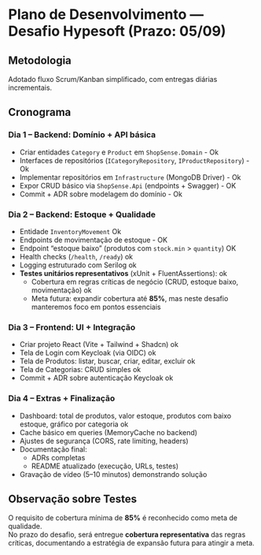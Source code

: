 # Plano de Desenvolvimento — Desafio Hypesoft (Prazo: 05/09)

## Metodologia
Adotado fluxo Scrum/Kanban simplificado, com entregas diárias incrementais.

## Cronograma

### Dia 1 – Backend: Domínio + API básica
- Criar entidades `Category` e `Product` em `ShopSense.Domain` - Ok
- Interfaces de repositórios (`ICategoryRepository`, `IProductRepository`) -Ok
- Implementar repositórios em `Infrastructure` (MongoDB Driver) - Ok
- Expor CRUD básico via `ShopSense.Api` (endpoints + Swagger) - OK
- Commit + ADR sobre modelagem do domínio - Ok

### Dia 2 – Backend: Estoque + Qualidade
- Entidade `InventoryMovement` Ok
- Endpoints de movimentação de estoque - OK
- Endpoint “estoque baixo” (produtos com `stock.min` > `quantity`) OK
- Health checks (`/health`, `/ready`) ok
- Logging estruturado com Serilog ok
- **Testes unitários representativos** (xUnit + FluentAssertions): ok
  - Cobertura em regras críticas de negócio (CRUD, estoque baixo, movimentação) ok
  - Meta futura: expandir cobertura até **85%**, mas neste desafio manteremos foco em pontos essenciais

### Dia 3 – Frontend: UI + Integração
- Criar projeto React (Vite + Tailwind + Shadcn) ok 
- Tela de Login com Keycloak (via OIDC) ok 
- Tela de Produtos: listar, buscar, criar, editar, excluir ok
- Tela de Categorias: CRUD simples ok
- Commit + ADR sobre autenticação Keycloak ok

### Dia 4 – Extras + Finalização
- Dashboard: total de produtos, valor estoque, produtos com baixo estoque, gráfico por categoria ok
- Cache básico em queries (MemoryCache no backend) 
- Ajustes de segurança (CORS, rate limiting, headers)
- Documentação final:
  - ADRs completas
  - README atualizado (execução, URLs, testes)
- Gravação de vídeo (5–10 minutos) demonstrando solução

## Observação sobre Testes
O requisito de cobertura mínima de **85%** é reconhecido como meta de qualidade.  
No prazo do desafio, será entregue **cobertura representativa** das regras críticas, documentando a estratégia de expansão futura para atingir a meta.
